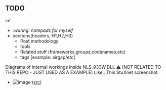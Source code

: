 ## TODO
inf
- _:waring: notepads for myself_
- sections(headers, H1,H2,H3)
  - Post methodology
  - tools
  - Related stuff (frameworks,groups,codenames,etc)
  - tags [example:  airgap/etc]

Diagrams of internal workings inside NLS_933W.DLL
:warning: (NOT RELATED TO THIS REPO - JUST USED AS A EXAMPLE) Like.. This StuXnet screenshot
- ![image](https://github.com/loneicewolf/nls_933w_dll/assets/68499986/28c9ad7a-dc74-4dde-836b-ead07de01758)
([src](https://github.com/loneicewolf/Stuxnet-Source/blob/main/Docs/Stuxnet_2.pdf))
